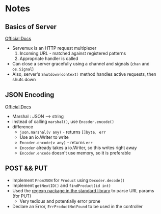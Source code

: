 # Notes

## Basics of Server
[Official Docs](https://pkg.go.dev/net/http)
- Servemux is an HTTP request multiplexer
  1. Incoming URL - matched against registered patterns
  2. Appropriate handler is called
- Can close a server gracefully using a channel and signals (`chan` and `os.Signal`)
- Also, server's `Shutdown(context)` method handles active requests, then shuts down

## JSON Encoding
[Official Docs](https://pkg.go.dev/encoding/json)
- Marshal : JSON --> string
- instead of calling `marshal()`, use `Encoder.encode()`
- difference
  - `json.marshal(v any)` - returns `[]byte, err`
  - Use an io.Writer to write
  - `Encoder.encode(v any)` - returns `err`
  - `Encoder` already takes a io.Writer, so this writes right away
  - `Encoder.encode` doesn't use memory, so it is preferable

## POST && PUT
- Implement `FromJSON` for `Product` using `Decoder.decode()`
- Implement `getNextID()` and `findProduct(id int)`
- Used the [regexp package in the standard library](https://pkg.go.dev/regexp) to parse URL params (for PUT)
  - Very tedious and potentially error prone
- Declare an Error, `ErrProductNotFound` to be used in the controller

